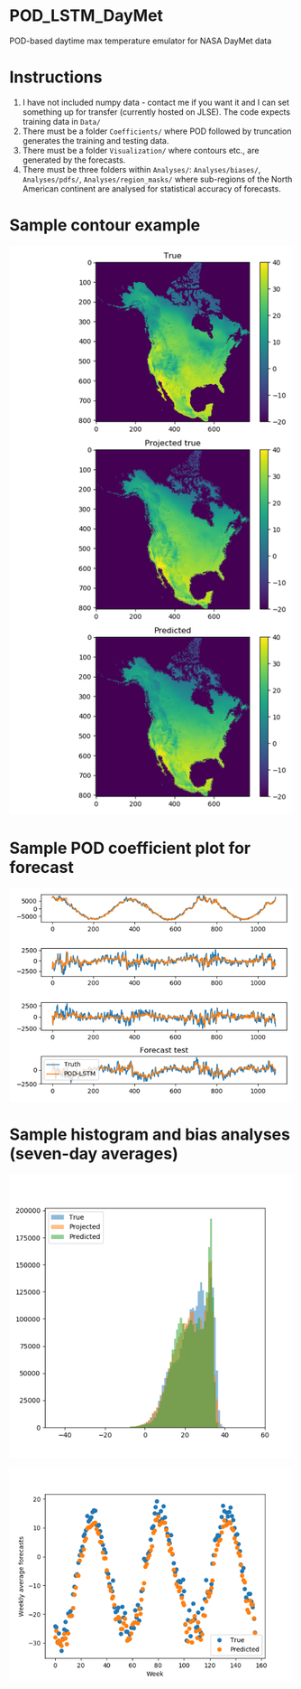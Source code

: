 # POD_LSTM_DayMet
POD-based daytime max temperature emulator for NASA DayMet data

# Instructions
1. I have not included numpy data - contact me if you want it and I can set something up for transfer (currently hosted on JLSE). The code expects training data in `Data/`
2. There must be a folder `Coefficients/` where POD followed by truncation generates the training and testing data. 
3. There must be a folder `Visualization/` where contours etc., are generated by the forecasts. 
4. There must be three folders within `Analyses/`: `Analyses/biases/`, `Analyses/pdfs/`, `Analyses/region_masks/` where sub-regions of the North American continent are analysed for statistical accuracy of forecasts.

# Sample contour example
![Test snapshot](https://github.com/Romit-Maulik/POD_LSTM_DayMet/blob/master/Visualization/POD/Contours/Plot_test_0005.png "A test forecast")

# Sample POD coefficient plot for forecast
![Test POD Coefficients](https://github.com/Romit-Maulik/POD_LSTM_DayMet/blob/master/Visualization/POD/Coefficients/Coefficients_test.png "Test forecast of POD coefficients")


# Sample histogram and bias analyses (seven-day averages)
![Histograms - Central North America](https://github.com/Romit-Maulik/POD_LSTM_DayMet/blob/master/Analyses/POD/pdfs/WetSouth_116.png "Histograms on day 180 of 2016 (test)")

![Average forecasts - Central North America](https://github.com/Romit-Maulik/POD_LSTM_DayMet/blob/master/Analyses/POD/biases/Forecasts_CentralTundra.png "Test forecast of Central Tundra NA")
